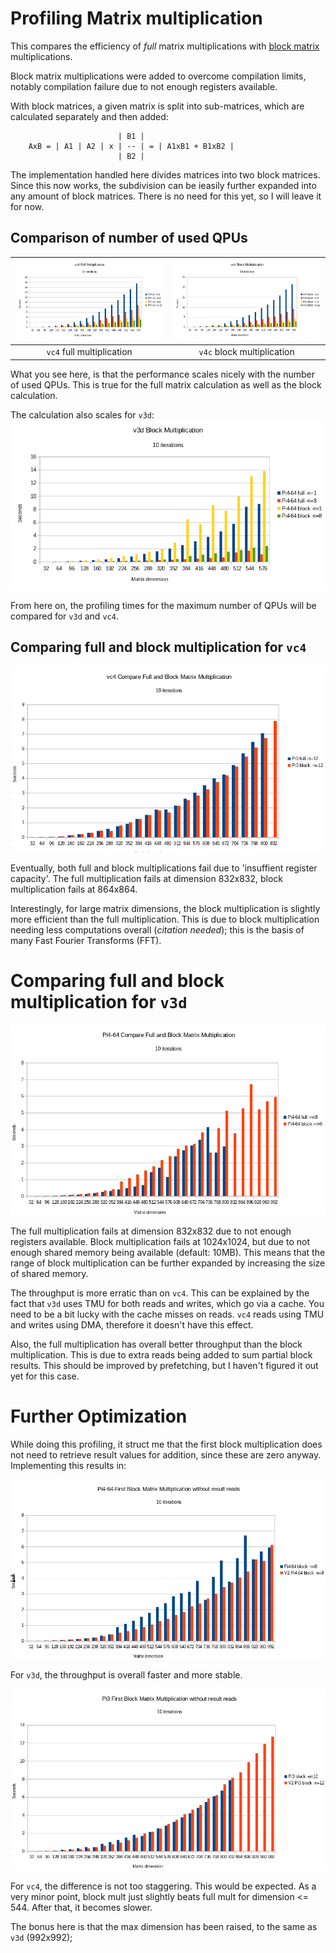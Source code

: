# Profiling Matrix multiplication

This compares the efficiency of *full* matrix multiplications with
[block matrix](https://en.wikipedia.org/wiki/Block_matrix) multiplications.

Block matrix multiplications were added to overcome compilation limits, notably compilation failure
due to not enough registers available.

With block matrices, a given matrix is split into sub-matrices, which are calculated separately
and then added:

```
                        | B1 |
    AxB = | A1 | A2 | x | -- | = | A1xB1 + B1xB2 |
                        | B2 |
```

The implementation handled here divides matrices into two block matrices.
Since this now works, the subdivision can be ieasily further expanded into any amount of block matrices.
There is no need for this yet, so I will leave it for now.


## Comparison of number of used QPUs

| ![vc4 full multiplication](./images/vc4_full_mult_qpus.png) | ![vc4 block multiplication](./images/vc4_block_mult_qpus.png) |
|:---:|:---:|
| `vc4` full multiplication | `v4c` block multiplication |

What you see here, is that the performance scales nicely with the number of used QPUs.
This is true for the full matrix calculation as well as the block calculation.

The calculation also scales for `v3d`:
![v3d multiplication](./images/v3d_mult_qpus.png)

From here on, the profiling times for the maximum number of QPUs will be compared for `v3d` and `vc4`.

## Comparing full and block multiplication for `vc4`

![vc4 comparing full and block multiplication](./images/vc4_full_block_mult.png)

Eventually, both full and block multiplications fail due to 'insuffient register capacity'.
The full multiplication fails at dimension 832x832, block multiplication fails at 864x864.

Interestingly, for large matrix dimensions, the block multiplication is slightly more
efficient than the full multiplication.
This is due to block multiplication needing less computations overall (*citation needed*);
this is the basis of many Fast Fourier Transforms (FFT).


# Comparing full and block multiplication for `v3d`

![v3d comparing full and block multiplication](./images/v3d_full_block_mult.png)

The full multiplication fails at dimension 832x832 due to not enough registers available.
Block multiplication fails at 1024x1024, but due to not enough shared memory being available
(default: 10MB). This means that the range of block multiplication can be further expanded
by increasing the size of shared memory.

The throughput is more erratic than on `vc4`. This can be explained by the fact that
`v3d` uses TMU for both reads and writes, which go via a cache. You need to be a bit lucky
with the cache misses on reads.
`vc4` reads using TMU and writes using DMA, therefore it doesn't have this effect. 

Also, the full multiplication has overall better throughput than the block multiplication.
This is due to extra reads being added to sum partial block results.
This should be improved by prefetching, but I haven't figured it out yet for this case.

# Further Optimization

While doing this profiling, it struct me that the first block multiplication does not need
to retrieve result values for addition, since these are zero anyway.
Implementing this results in:

![v3d first block mult without reads](./images/v3d_block_first_mult_noreads.png)

For `v3d`, the throughput is overall faster and more stable.

![vc4 first block mult without reads](./images/vc4_block_first_mult_noreads.png)

For `vc4`, the difference is not too staggering. This would be expected.
As a very minor point, block mult just slightly beats full mult for dimension <= 544.
After that, it becomes slower.

The bonus here is that the max dimension has been raised, to the same as `v3d` (992x992);
